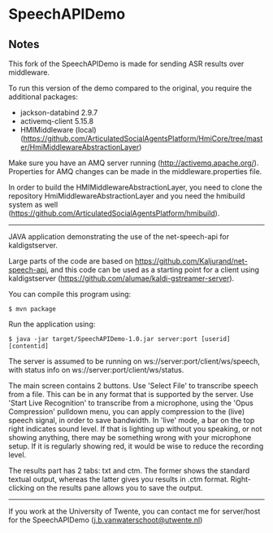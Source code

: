 # SpeechAPIDemo
## Notes
This fork of the SpeechAPIDemo is made for sending ASR results over middleware.

To run this version of the demo compared to the original, you require the additional packages:
- jackson-databind 2.9.7
- activemq-client 5.15.8
- HMIMiddleware (local) (https://github.com/ArticulatedSocialAgentsPlatform/HmiCore/tree/master/HmiMiddlewareAbstractionLayer)

Make sure you have an AMQ server running (http://activemq.apache.org/). Properties for AMQ changes can be made in the middleware.properties file.

In order to build the HMIMiddlewareAbstractionLayer, you need to clone the repository HmiMiddlewareAbstractionLayer and you need the hmibuild system as well (https://github.com/ArticulatedSocialAgentsPlatform/hmibuild).  

---
JAVA application demonstrating the use of the net-speech-api for kaldigstserver.

Large parts of the code are based on https://github.com/Kaljurand/net-speech-api, and this code 
can be used as a starting point for a client using kaldigstserver (https://github.com/alumae/kaldi-gstreamer-server).

You can compile this program using:

`$ mvn package`

Run the application using:

`$ java -jar target/SpeechAPIDemo-1.0.jar server:port [userid] [contentid]`

The server is assumed to be running on ws://server:port/client/ws/speech, with status info on ws://server:port/client/ws/status.

The main screen contains 2 buttons. Use 'Select File' to transcribe speech from a file. This can be in any format that is supported by the server. Use 'Start Live Recognition' to transcribe from a microphone, using the 'Opus Compression' pulldown menu, you can apply compression to the (live) speech signal, in order to save bandwidth. In 'live' mode, a bar on the top right indicates sound level. If that is lighting up without you speaking, or not showing anything, there may be something wrong with your microphone setup. If it is regularly showing red, it would be wise to reduce the recording level.

The results part has 2 tabs: txt and ctm. The former shows the standard textual output, whereas the latter gives you results in .ctm format. Right-clicking on the results pane allows you to save the output.

--- 
If you work at the University of Twente, you can contact me for server/host for the SpeechAPIDemo (j.b.vanwaterschoot@utwente.nl)
